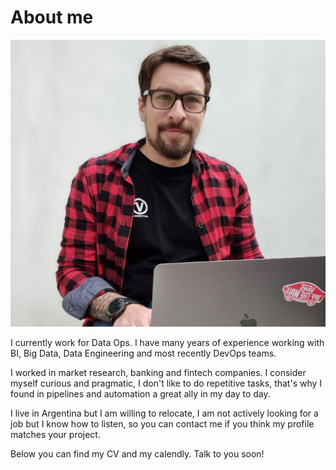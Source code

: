 
# About me
![Hi! I´m Max :wave:](assets/images/20210608_105112.jpg?width=x72x)

I currently work for Data Ops.
I have many years of experience working with BI, Big Data, Data Engineering and most recently DevOps teams.

I worked in market research, banking and fintech companies. I consider myself curious and pragmatic, I don't like to do repetitive tasks, that's why I found in pipelines and automation a great ally in my day to day.

I live in Argentina but I am willing to relocate, I am not actively looking for a job but I know how to listen, so you can contact me if you think my profile matches your project.

Below you can find my CV and my calendly. Talk to you soon!

